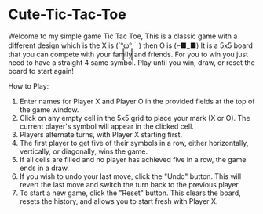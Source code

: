 # Cute-Tic-Tac-Toe
Welcome to my simple game Tic Tac Toe, This is a classic game with a different design which is the X is (´°̥̥̥̥̥̥̥̥ω°̥̥̥̥̥̥̥̥｀) then O is (⌐■_■) 
It is a 5x5 board that you can compete with your family and friends. For you to win you just need to have a straight 4 same symbol. 
Play until you win, draw, or reset the board to start again!

How to Play:
1. Enter names for Player X and Player O in the provided fields at the top of the game window.
2. Click on any empty cell in the 5x5 grid to place your mark (X or O). The current player's symbol will appear in the clicked cell.
3. Players alternate turns, with Player X starting first.
4. The first player to get five of their symbols in a row, either horizontally, vertically, or diagonally, wins the game.
5. If all cells are filled and no player has achieved five in a row, the game ends in a draw.
6. If you wish to undo your last move, click the "Undo" button. This will revert the last move and switch the turn back to the previous player.
7. To start a new game, click the "Reset" button. This clears the board, resets the history, and allows you to start fresh with Player X.
